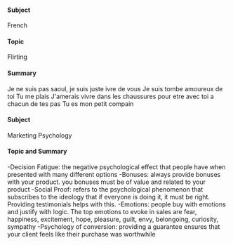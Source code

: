 #### Subject
French
#### Topic
Flirting
#### Summary 
Je ne suis pas saoul, je suis juste ivre de vous
Je suis tombe amoureux de toi
Tu me plais
J'amerais vivre dans les chaussures pour etre avec toi a chacun de tes pas
Tu es mon petit compain

#### Subject
Marketing Psychology

#### Topic and Summary
-Decision Fatigue: the negative psychological effect that people have when presented with many different options
-Bonuses: always provide bonuses with your product. you bonuses must be of value and related to your product
-Social Proof: refers to the psychological phenomenon that subscribes to the ideology that if everyone is doing it, it must be right. Providing testimonials helps with this. 
-Emotions: people buy with emotions and justify with logic. The top emotions to evoke in sales are fear, happiness, excitement, hope, pleasure, guilt, envy, belongoing, curiosity, sympathy
-Psychology of conversion: providing a guarantee ensures that your client feels like their purchase was worthwhile
